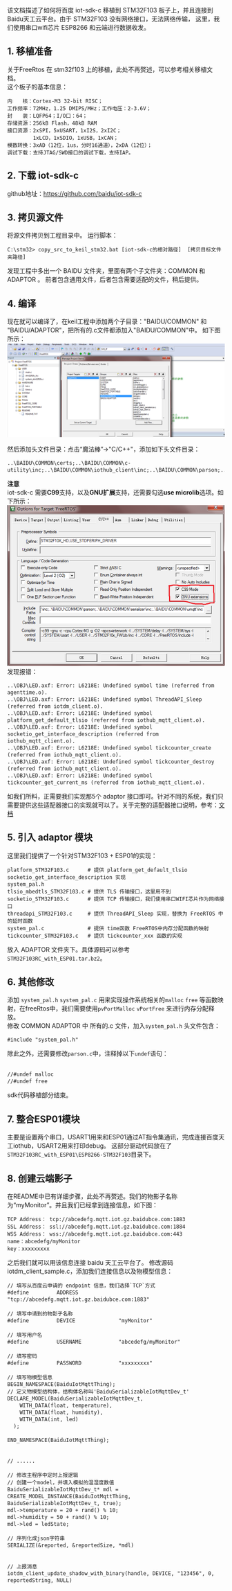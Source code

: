 该文档描述了如何将百度 iot-sdk-c 移植到 STM32F103 板子上，并且连接到Baidu天工云平台。由于 STM32F103 没有网络接口，无法网络传输，
这里，我们使用串口wifi芯片 ESP8266 和云端进行数据收发。



## 1. 移植准备
关于FreeRtos 在 stm32f103 上的移植，此处不再赘述，可以参考相关移植文档。    
这个板子的基本信息：
```
内　　核：Cortex-M3 32-bit RISC；
工作频率：72MHz，1.25 DMIPS/MHz；工作电压：2-3.6V；
封　　装：LQFP64；I/O口：64；
存储资源：256kB Flash，48kB RAM
接口资源：2xSPI，5xUSART，1xI2S，2xI2C；
　　　　　1xLCD，1xSDIO，1xUSB，1xCAN；
模数转换：3xAD（12位，1us，分时16通道），2xDA（12位）；
调试下载：支持JTAG/SWD接口的调试下载，支持IAP。
```

## 2. 下载 iot-sdk-c
github地址：https://github.com/baidu/iot-sdk-c

## 3. 拷贝源文件
将源文件拷贝到工程目录中。
运行脚本：
```
C:\stm32> copy_src_to_keil_stm32.bat [iot-sdk-c的相对路径]  [拷贝目标文件夹路径] 
```
发现工程中多出一个 BAIDU 文件夹，里面有两个子文件夹：COMMON 和 ADAPTOR 。
前者包含通用文件，后者包含需要适配的文件，稍后提供。


## 4. 编译
现在就可以编译了，在keil工程中添加两个子目录："BAIDU/COMMON" 和 "BAIDU/ADAPTOR"，把所有的.c文件都添加入"BAIDU/COMMON"中。
如下图所示：
![demo](../pic/port1.png)

然后添加头文件目录：点击“魔法棒”->"C/C++"，添加如下头文件目录：
```
..\BAIDU\COMMON\certs;..\BAIDU\COMMON\c-utility\inc;..\BAIDU\COMMON\iothub_client\inc;..\BAIDU\COMMON\parson;..\BAIDU\COMMON\serializer\inc;..\BAIDU\COMMON\umqtt\inc
```

**注意**    
iot-sdk-c 需要**C99**支持，以及**GNU扩展**支持，还需要勾选**use microlib**选项。如下所示：
![demo](../pic/port2.png)
发现报错：
```
..\OBJ\LED.axf: Error: L6218E: Undefined symbol time (referred from agenttime.o).
..\OBJ\LED.axf: Error: L6218E: Undefined symbol ThreadAPI_Sleep (referred from iotdm_client.o).
..\OBJ\LED.axf: Error: L6218E: Undefined symbol platform_get_default_tlsio (referred from iothub_mqtt_client.o).
..\OBJ\LED.axf: Error: L6218E: Undefined symbol socketio_get_interface_description (referred from iothub_mqtt_client.o).
..\OBJ\LED.axf: Error: L6218E: Undefined symbol tickcounter_create (referred from iothub_mqtt_client.o).
..\OBJ\LED.axf: Error: L6218E: Undefined symbol tickcounter_destroy (referred from iothub_mqtt_client.o).
..\OBJ\LED.axf: Error: L6218E: Undefined symbol tickcounter_get_current_ms (referred from iothub_mqtt_client.o).
```
如我们所料，正需要我们实现那5个 adaptor 接口即可。针对不同的系统，我们只需要提供这些适配器接口的实现就可以了。关于完整的适配器接口说明，参考：[文档](https://github.com/baidu/iot-edge-c-sdk/blob/master/PortingGuide.md)

## 5. 引入 adaptor 模块
这里我们提供了一个针对STM32F103 + ESP01的实现：
```
platform_STM32F103.c      # 提供 platform_get_default_tlsio socketio_get_interface_description 实现
system_pal.h          
tlsio_mbedtls_STM32F103.c # 提供 TLS 传输接口，这里用不到
socketio_STM32F103.c      # 提供 TCP 传输接口，我们使用串口WIFI芯片作为网络接口
threadapi_STM32F103.c     # 提供 ThreadAPI_Sleep 实现，替换为 FreeRTOS 中的延时函数
system_pal.c              # 提供 time函数 FreeRTOS中内存分配函数的映射
tickcounter_STM32F103.c   # 提供 tickcounter_xxx 函数的实现
```
放入 ADAPTOR 文件夹下。具体源码可以参考`STM32F103RC_with_ESP01.tar.bz2`。

## 6. 其他修改
添加 `system_pal.h` `system_pal.c` 用来实现操作系统相关的`malloc` `free` 等函数映射，在freeRtos中，我们需要使用`pvPortMalloc` `vPortFree`
来进行内存分配释放。    
修改 COMMON ADAPTOR 中 所有的.c 文件，加入`system_pal.h` 头文件包含：
```
#include "system_pal.h"
```
除此之外，还需要修改`parson.c`中，注释掉以下`undef`语句：
```

//#undef malloc
//#undef free

```

sdk代码移植部分结束。

## 7. 整合ESP01模块
主要是设置两个串口，USART1用来和ESP01通过AT指令集通讯，完成连接百度天工iothub，USART2用来打印debug。
这部分驱动代码放在了`STM32F103RC_with_ESP01\ESP8266-STM32F103`目录下。

## 8. 创建云端影子
在README中已有详细步骤，此处不再赘述。我们的物影子名称为“myMonitor”。并且我们已经拿到连接信息，如下图：
```
TCP Address： tcp://abcedefg.mqtt.iot.gz.baidubce.com:1883
SSL Address： ssl://abcedefg.mqtt.iot.gz.baidubce.com:1884
WSS Address： wss://abcedefg.mqtt.iot.gz.baidubce.com:443
name：abcedefg/myMonitor
key：xxxxxxxxx
```

之后我们就可以用该信息连接 baidu 天工云平台了。
修改源码iotdm_client_sample.c，添加我们连接信息以及物模型信息：
```
// 填写从百度云申请的 endpoint 信息，我们选择`TCP`方式
#define         ADDRESS             "tcp://abcedefg.mqtt.iot.gz.baidubce.com:1883"

// 填写申请到的物影子名称
#define         DEVICE              "myMonitor"

// 填写用户名
#define         USERNAME            "abcedefg/myMonitor"

// 填写密码
#define         PASSWORD            "xxxxxxxxx"

// 填写物模型信息
BEGIN_NAMESPACE(BaiduIotMqttThing);
// 定义物模型结构体，结构体名称叫'BaiduSerializableIotMqttDev_t'
DECLARE_MODEL(BaiduSerializableIotMqttDev_t,
    WITH_DATA(float, temperature),
    WITH_DATA(float, humidity),
	WITH_DATA(int, led)
  );

END_NAMESPACE(BaiduIotMqttThing);


// ......

// 修改主程序中定时上报逻辑
// 创建一个model，并填入模拟的温湿度数值
BaiduSerializableIotMqttDev_t* mdl = CREATE_MODEL_INSTANCE(BaiduIotMqttThing, BaiduSerializableIotMqttDev_t, true);
mdl->temperature = 20 + rand() % 10;
mdl->humidity = 50 + rand() % 10;
mdl->led = ledState;

// 序列化成json字符串
SERIALIZE(&reported, &reportedSize, *mdl)


// 上报消息
iotdm_client_update_shadow_with_binary(handle, DEVICE, "123456", 0, reportedString, NULL)
```
